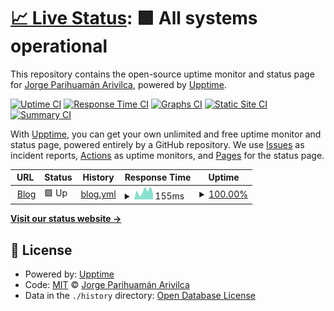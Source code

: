 # [📈 Live Status](https://jlpa-dev.github.io): <!--live status--> **🟩 All systems operational**

This repository contains the open-source uptime monitor and status page for [Jorge Parihuamán Arivilca](https://jlpa-dev.github.io/brain/), powered by [Upptime](https://github.com/upptime/upptime).

[![Uptime CI](https://github.com/jlpa-dev/monitor/workflows/Uptime%20CI/badge.svg)](https://github.com/jlpa-dev/monitor/actions?query=workflow%3A%22Uptime+CI%22)
[![Response Time CI](https://github.com/jlpa-dev/monitor/workflows/Response%20Time%20CI/badge.svg)](https://github.com/jlpa-dev/monitor/actions?query=workflow%3A%22Response+Time+CI%22)
[![Graphs CI](https://github.com/jlpa-dev/monitor/workflows/Graphs%20CI/badge.svg)](https://github.com/jlpa-dev/monitor/actions?query=workflow%3A%22Graphs+CI%22)
[![Static Site CI](https://github.com/jlpa-dev/monitor/workflows/Static%20Site%20CI/badge.svg)](https://github.com/jlpa-dev/monitor/actions?query=workflow%3A%22Static+Site+CI%22)
[![Summary CI](https://github.com/jlpa-dev/monitor/workflows/Summary%20CI/badge.svg)](https://github.com/jlpa-dev/monitor/actions?query=workflow%3A%22Summary+CI%22)

With [Upptime](https://upptime.js.org), you can get your own unlimited and free uptime monitor and status page, powered entirely by a GitHub repository. We use [Issues](https://github.com/jlpa-dev/monitor/issues) as incident reports, [Actions](https://github.com/jlpa-dev/monitor/actions) as uptime monitors, and [Pages](https://jlpa-dev.github.io) for the status page.

<!--start: status pages-->
<!-- This summary is generated by Upptime (https://github.com/upptime/upptime) -->
<!-- Do not edit this manually, your changes will be overwritten -->
<!-- prettier-ignore -->
| URL | Status | History | Response Time | Uptime |
| --- | ------ | ------- | ------------- | ------ |
| <img alt="" src="https://favicons.githubusercontent.com/jlpa-dev.github.io" height="13"> [Blog](https://jlpa-dev.github.io/brain/) | 🟩 Up | [blog.yml](https://github.com/jlpa-dev/monitor/commits/HEAD/history/blog.yml) | <details><summary><img alt="Response time graph" src="./graphs/blog/response-time-week.png" height="20"> 155ms</summary><br><a href="https://jlpa-dev.github.io/monitor/history/blog"><img alt="Response time 118" src="https://img.shields.io/endpoint?url=https%3A%2F%2Fraw.githubusercontent.com%2Fjlpa-dev%2Fmonitor%2FHEAD%2Fapi%2Fblog%2Fresponse-time.json"></a><br><a href="https://jlpa-dev.github.io/monitor/history/blog"><img alt="24-hour response time 112" src="https://img.shields.io/endpoint?url=https%3A%2F%2Fraw.githubusercontent.com%2Fjlpa-dev%2Fmonitor%2FHEAD%2Fapi%2Fblog%2Fresponse-time-day.json"></a><br><a href="https://jlpa-dev.github.io/monitor/history/blog"><img alt="7-day response time 155" src="https://img.shields.io/endpoint?url=https%3A%2F%2Fraw.githubusercontent.com%2Fjlpa-dev%2Fmonitor%2FHEAD%2Fapi%2Fblog%2Fresponse-time-week.json"></a><br><a href="https://jlpa-dev.github.io/monitor/history/blog"><img alt="30-day response time 152" src="https://img.shields.io/endpoint?url=https%3A%2F%2Fraw.githubusercontent.com%2Fjlpa-dev%2Fmonitor%2FHEAD%2Fapi%2Fblog%2Fresponse-time-month.json"></a><br><a href="https://jlpa-dev.github.io/monitor/history/blog"><img alt="1-year response time 118" src="https://img.shields.io/endpoint?url=https%3A%2F%2Fraw.githubusercontent.com%2Fjlpa-dev%2Fmonitor%2FHEAD%2Fapi%2Fblog%2Fresponse-time-year.json"></a></details> | <details><summary><a href="https://jlpa-dev.github.io/monitor/history/blog">100.00%</a></summary><a href="https://jlpa-dev.github.io/monitor/history/blog"><img alt="All-time uptime 99.99%" src="https://img.shields.io/endpoint?url=https%3A%2F%2Fraw.githubusercontent.com%2Fjlpa-dev%2Fmonitor%2FHEAD%2Fapi%2Fblog%2Fuptime.json"></a><br><a href="https://jlpa-dev.github.io/monitor/history/blog"><img alt="24-hour uptime 100.00%" src="https://img.shields.io/endpoint?url=https%3A%2F%2Fraw.githubusercontent.com%2Fjlpa-dev%2Fmonitor%2FHEAD%2Fapi%2Fblog%2Fuptime-day.json"></a><br><a href="https://jlpa-dev.github.io/monitor/history/blog"><img alt="7-day uptime 100.00%" src="https://img.shields.io/endpoint?url=https%3A%2F%2Fraw.githubusercontent.com%2Fjlpa-dev%2Fmonitor%2FHEAD%2Fapi%2Fblog%2Fuptime-week.json"></a><br><a href="https://jlpa-dev.github.io/monitor/history/blog"><img alt="30-day uptime 100.00%" src="https://img.shields.io/endpoint?url=https%3A%2F%2Fraw.githubusercontent.com%2Fjlpa-dev%2Fmonitor%2FHEAD%2Fapi%2Fblog%2Fuptime-month.json"></a><br><a href="https://jlpa-dev.github.io/monitor/history/blog"><img alt="1-year uptime 99.99%" src="https://img.shields.io/endpoint?url=https%3A%2F%2Fraw.githubusercontent.com%2Fjlpa-dev%2Fmonitor%2FHEAD%2Fapi%2Fblog%2Fuptime-year.json"></a></details>

<!--end: status pages-->

[**Visit our status website →**](https://jlpa-dev.github.io)

## 📄 License

- Powered by: [Upptime](https://github.com/upptime/upptime)
- Code: [MIT](./LICENSE) © [Jorge Parihuamán Arivilca](https://jlpa-dev.github.io/brain/)
- Data in the `./history` directory: [Open Database License](https://opendatacommons.org/licenses/odbl/1-0/)
